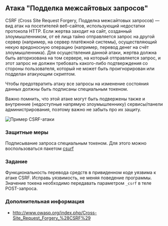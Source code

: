 ## Атака "Подделка межсайтовых запросов"

CSRF (Сross Site Request Forgery, Подделка межсайтовых запросов) — вид атак на посетителей веб-сайтов, использующий недостатки протокола HTTP. Если жертва заходит на сайт, созданный злоумышленником, от её лица тайно отправляется запрос на другой сервер (например, на сервер платёжной системы), осуществляющий некую вредоносную операцию (например, перевод денег на счёт злоумышленника). Для осуществления данной атаки, жертва должна быть авторизована на том сервере, на который отправляется запрос, и этот запрос не должен требовать какого-либо подтверждения со стороны пользователя, который не может быть проигнорирован или подделан атакующим скриптом.

Чтобы предотвратить атаку все запросы на изменение состояния данных должны быть подписаны специальным токеном.

Важно помнить, что этой атаке могут быть подвержены также и внутренние (недоступные напрямую злоумышленнику) сервисы/панели администрирования, поэтому важно не забыть про их защиту.

![Пример CSRF-атаки](/api/courses/images/javascript/csrf/bank_csrf.png)

### Защитные меры

Подписывание запроса специальным токеном. Для этого можно воспользоваться пакетом [csurf](https://www.npmjs.com/package/csurf)

### Задание

Функциональность перевода средств в привиденном коде уязвима к атаке CSRF. Исправь уязвимость, не меняя поведение программы. Значение токена необходимо передавать параметром ``_csrf`` в теле POST-запроса.

### Дополнительная информация
* http://www.owasp.org/index.php/Cross-Site_Request_Forgery_%28CSRF%29